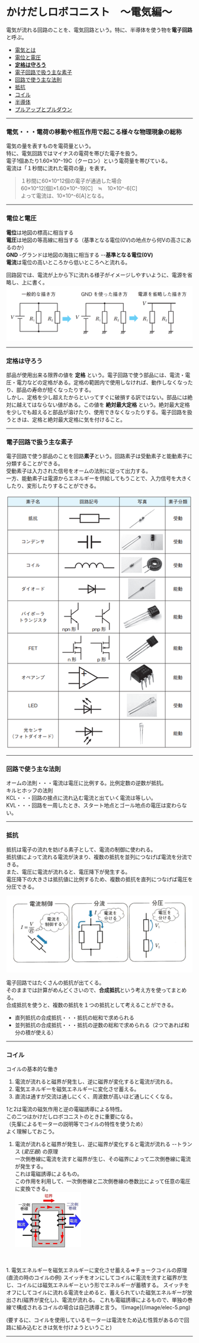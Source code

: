 # かけだしロボコニスト　～電気編～

電気が流れる回路のことを、電気回路という。特に、半導体を使う物を**電子回路**と呼ぶ。

* [電気とは](#denki1)
* [電位と電圧](#denki2)
* [**定格は守ろう**](#denki3)
* [電子回路で扱う主な素子](#denki4)
* [回路で使う主な法則](#denki5)
* [抵抗](#denki6)
* [コイル](#denki7)
* [半導体](#denki8)
* [プルアップとプルダウン](#denki9)

---
### <a id="denki1">電気</a>・・・電荷の移動や相互作用で起こる様々な物理現象の総称  
電気の量を表すものを電荷量という。  
特に、電気回路ではマイナスの電荷を帯びた電子を扱う。  
電子1個あたり1.60×10^-19C（クーロン）という電荷量を帯びている。  
電流は「１秒間に流れた電荷の量」を表す。 

> １秒間に60×10^12個の電子が通過した場合   
> 60×10^12[個]×1.60×10^-19[C]　≒　10×10^-6[C]  
> よって電流は、10×10^-6[A]となる。  

---
### <a id="denki2">電位と電圧</a>

**電位**は地図の標高に相当する  
**電圧**は地図の等高線に相当する（基準となる電位(0V)の地点から何Vの高さにあるのか）  
**GND**
-グランドは地図の海抜に相当する  --**基準となる電位(0V)**  
**電流**は電位の高いところから低いところへと流れる。

回路図では、電流が上から下に流れる様子がイメージしやすいように、電源を省略し、上に書く。
![image](/image/elec-1.png)

---
### <a id="denki3">定格は守ろう</a>  
部品が使用出来る限界の値を **定格** という。電子回路で使う部品には、電流・電圧・電力などの定格がある。定格の範囲内で使用しなければ、動作しなくなったり、部品の寿命が短くなったりする。  
しかし、定格を少し超えたからといってすぐに破損する訳ではない。部品には絶対に越えてはならない値がある。この値を **絶対最大定格** という。絶対最大定格を少しでも超えると部品が溶けたり、使用できなくなったりする。電子回路を扱うときは、定格と絶対最大定格に気を付けること。

---
### <a id="denki4">電子回路で扱う主な素子</a>  
電子回路で使う部品のことを回路**素子**という。回路素子は受動素子と能動素子に分類することができる。  
受動素子は入力された信号をオームの法則に従って出力する。  
一方、能動素子は電源からエネルギーを供給してもうことで、入力信号を大きくしたり、変形したりすることができる。 

![image](/image/elec-2.png)

---
### <a id="denki5">回路で使う主な法則</a>  
オームの法則・・・電流は電圧に比例する。比例定数の逆数が抵抗。  
キルヒホッフの法則  
KCL・・・回路の接点に流れ込む電流と出ていく電流は等しい。  
KVL・・・回路を一周したとき、スタート地点とゴール地点の電圧は変わらない。  

---
### <a id="denki6">抵抗</a>  
抵抗は電子の流れを妨げる素子として、電流の制御に使われる。  
抵抗値によって流れる電流が決まり、複数の抵抗を並列につなげば電流を分流できる。  
また、電圧に電流が流れると、電圧降下が発生する。  
電圧降下の大きさは抵抗値に比例するため、複数の抵抗を直列につなげば電圧を分圧できる。  

![image](/image/elec-3.png)  


電子回路ではたくさんの抵抗が出てくる。  
そのままでは計算がめんどくさいので、**合成抵抗**という考え方を使ってまとめる。  
合成抵抗を使うと、複数の抵抗を１つの抵抗として考えることができる。    
* 直列抵抗の合成抵抗・・・抵抗の総和で求められる  
* 並列抵抗の合成抵抗・・・抵抗の逆数の総和で求められる（2つであれば和分の積が使える）  

---

### <a id="denki7">コイル</a>
コイルの基本的な働き   
1. 電流が流れると磁界が発生し、逆に磁界が変化すると電流が流れる。  
1. 電気エネルギーを磁気エネルギーに変化させ蓄える。
1. 直流は通すが交流は通しにくく、周波数が高いほど通しにくくなる。


1と2は電流の磁気作用と逆の電磁誘導による特性。  
この二つはかけだしロボコニストのときに重要になる。  
（先輩によるモーターの説明等でコイルの特性を使うため）  
よく理解しておこう。  


1. 電流が流れると磁界が発生し、逆に磁界が変化すると電流が流れる --トランス (*変圧器*) の原理  
一次側巻線に電流を流すと磁界が生じ、その磁界によって二次側巻線に電流が発生する。  
これは電磁誘導によるもの。  
この作用を利用して、一次側巻線と二次側巻線の巻数比によって任意の電圧に変換できる。  
![image](/image/elec-4.png)
<br>
<br>
1. 電気エネルギーを磁気エネルギーに変化させ蓄える⇒チョークコイルの原理  
(直流の時のコイルの例)   
スイッチをオンにしてコイルに電流を流すと磁界が生じ、コイルには磁気エネルギーという形でエネルギーが蓄積する。  
スイッチをオフにしてコイルに流れる電流を止めると、蓄えられていた磁気エネルギーが放出され(磁界が変化し)、電流が流れる。  
これも電磁誘導によるもので、単独の巻線で構成されるコイルの場合は自己誘導と言う。  
![image](/image/elec-5.png)

(要するに、コイルを使用しているモーターは電流をため込む性質があるので回路に組み込むときは気を付けようということ)

---



